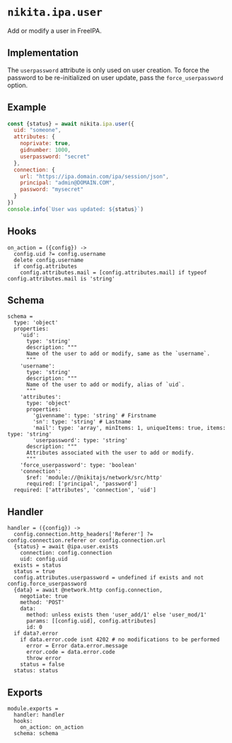 
# `nikita.ipa.user`

Add or modify a user in FreeIPA.

## Implementation

The `userpassword` attribute is only used on user creation. To force the
password to be re-initialized on user update, pass the `force_userpassword`
option.

## Example

```js
const {status} = await nikita.ipa.user({
  uid: "someone",
  attributes: {
    noprivate: true,
    gidnumber: 1000,
    userpassword: "secret"
  },
  connection: {
    url: "https://ipa.domain.com/ipa/session/json",
    principal: "admin@DOMAIN.COM",
    password: "mysecret"
  }
})
console.info(`User was updated: ${status}`)
```

## Hooks

    on_action = ({config}) ->
      config.uid ?= config.username
      delete config.username
      if config.attributes
        config.attributes.mail = [config.attributes.mail] if typeof config.attributes.mail is 'string'

## Schema

    schema =
      type: 'object'
      properties:
        'uid':
          type: 'string'
          description: """
          Name of the user to add or modify, same as the `username`.
          """
        'username':
          type: 'string'
          description: """
          Name of the user to add or modify, alias of `uid`.
          """
        'attributes':
          type: 'object'
          properties:
            'givenname': type: 'string' # Firstname
            'sn': type: 'string' # Lastname
            'mail': type: 'array', minItems: 1, uniqueItems: true, items: type: 'string'
            'userpassword': type: 'string'
          description: """
          Attributes associated with the user to add or modify.
          """
        'force_userpassword': type: 'boolean'
        'connection':
          $ref: 'module://@nikitajs/network/src/http'
          required: ['principal', 'password']
      required: ['attributes', 'connection', 'uid']

## Handler

    handler = ({config}) ->
      config.connection.http_headers['Referer'] ?= config.connection.referer or config.connection.url
      {status} = await @ipa.user.exists
        connection: config.connection
        uid: config.uid
      exists = status
      status = true
      config.attributes.userpassword = undefined if exists and not config.force_userpassword
      {data} = await @network.http config.connection,
        negotiate: true
        method: 'POST'
        data:
          method: unless exists then 'user_add/1' else 'user_mod/1'
          params: [[config.uid], config.attributes]
          id: 0
      if data?.error
        if data.error.code isnt 4202 # no modifications to be performed
          error = Error data.error.message
          error.code = data.error.code
          throw error
        status = false
      status: status

## Exports

    module.exports =
      handler: handler
      hooks:
        on_action: on_action
      schema: schema
